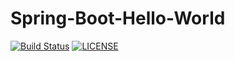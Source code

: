 # Spring-Boot-Hello-World

[![Build Status](https://travis-ci.com/CN-GuoZiyang/CN-GuoZiyang.github.io.svg?branch=blog-source)](https://travis-ci.com/CN-GuoZiyang/CN-GuoZiyang.github.io)
[![LICENSE](https://img.shields.io/badge/license-Anti%20996-blue.svg?style=flat-square)](https://github.com/996icu/996.ICU/blob/master/LICENSE)

